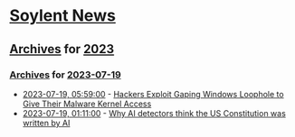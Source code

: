 # [Soylent News](../../../README.md)

## [Archives](../../index.md) for [2023](../index.md)

### [Archives](../../index.md) for [2023-07-19](index.md)

* [2023-07-19, 05:59:00](https://soylentnews.org/article.pl?sid=23/07/18/0241221&from=rss) - [Hackers Exploit Gaping Windows Loophole to Give Their Malware Kernel Access](https://soylentnews.org/article.pl?sid=23/07/18/0241221&from=rss)
* [2023-07-19, 01:11:00](https://soylentnews.org/article.pl?sid=23/07/18/0233243&from=rss) - [Why AI detectors think the US Constitution was written by AI](https://soylentnews.org/article.pl?sid=23/07/18/0233243&from=rss)
